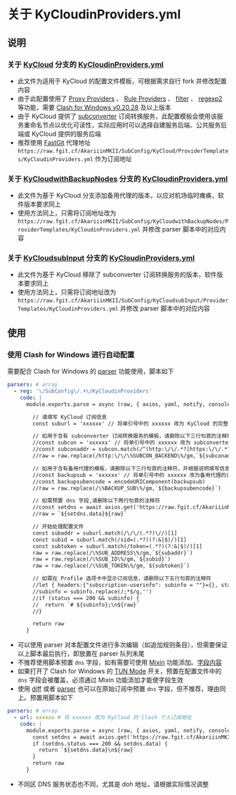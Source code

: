 # 关于 KyCloudinProviders.yml

## 说明

### 关于 [KyCloud](https://github.com/AkariiinMKII/SubConfig/tree/KyCloud) 分支的 [KyCloudinProviders.yml](https://raw.githubusercontent.com/AkariiinMKII/SubConfig/KyCloud/ProviderTemplates/KyCloudinProviders.yml)

- 此文件为适用于 KyCloud 的配置文件模板，可根据需求自行 fork 并修改配置内容
- 由于此配置使用了 [Proxy Providers](https://dreamacro.github.io/clash/configuration/outbound.html#proxy-providers) 、 [Rule Providers](https://dreamacro.github.io/clash/premium/rule-providers.html) 、 [filter](https://github.com/Dreamacro/clash/pull/2518) 、 [regexp2](https://github.com/Dreamacro/clash/pull/2802) 等功能，需要 [Clash for Windows v0.20.28](https://github.com/Fndroid/clash_for_windows_pkg/releases/tag/0.20.28) 及以上版本
- 由于 KyCloud 提供了 [subconverter](https://github.com/tindy2013/subconverter) 订阅转换服务，此配置模板会使用该服务重命名节点以优化可读性，实际应用时可以选择自建服务后端、公共服务后端或 KyCloud 提供的服务后端
- 推荐使用 [FastGit](https://doc.fastgit.org/zh-cn/guide.html) 代理地址 `https://raw.fgit.cf/AkariiinMKII/SubConfig/KyCloud/ProviderTemplates/KyCloudinProviders.yml` 作为订阅地址

### 关于 [KyCloudwithBackupNodes](https://github.com/AkariiinMKII/SubConfig/tree/KyCloudwithBackupNodes) 分支的 [KyCloudinProviders.yml](https://raw.githubusercontent.com/AkariiinMKII/SubConfig/KyCloudwithBackupNodes/ProviderTemplates/KyCloudinProviders.yml)

- 此文件为基于 KyCloud 分支添加备用代理的版本，以应对机场临时瘫痪，软件版本要求同上
- 使用方法同上，只需将订阅地址改为 `https://raw.fgit.cf/AkariiinMKII/SubConfig/KyCloudwithBackupNodes/ProviderTemplates/KyCloudinProviders.yml` 并修改 parser 脚本中的对应内容

### 关于 [KyCloudsubInput](https://github.com/AkariiinMKII/SubConfig/tree/KyCloudsubInput) 分支的 [KyCloudinProviders.yml](https://raw.githubusercontent.com/AkariiinMKII/SubConfig/KyCloudsubInput/ProviderTemplates/KyCloudinProviders.yml)

- 此文件为基于 KyCloud 移除了 subconverter 订阅转换服务的版本，软件版本要求同上
- 使用方法同上，只需将订阅地址改为 `https://raw.fgit.cf/AkariiinMKII/SubConfig/KyCloudsubInput/ProviderTemplates/KyCloudinProviders.yml` 并修改 parser 脚本中的对应内容

## 使用

### 使用 Clash for Windows 进行自动配置

需要配合 Clash for Windows 的 [parser](https://docs.cfw.lbyczf.com/contents/parser.html#%E8%BF%9B%E9%98%B6%E6%96%B9%E6%B3%95-javascript) 功能使用，脚本如下

```yaml
parsers: # array
  - reg: '\/SubConfig\/.+\/KyCloudinProviders'
    code: |
      module.exports.parse = async (raw, { axios, yaml, notify, console }) => {

        // 请填写 KyCloud 订阅信息
        const suburl = 'xxxxxx' // 将单引号中的 xxxxxx 改为 KyCloud 的完整 Clash 个人订阅地址，需要包含 https://

        // 如用于含有 subconverter 订阅转换服务的模板，请删除以下三行句首的注释符，并根据说明填写信息
        //const subcon = 'xxxxxx' // 将单引号中的 xxxxxx 改为 subconverter 后端服务地址，需要包含 http:// 或 https:// ，如使用非默认端口需添加端口号，例如 https://api.subconverter.com 或 http://127.0.0.1:25500
        //const subconaddr = subcon.match(/^(http:\/\/.*?|https:\/\/.*?)(?:\/|$)/)[1]
        //raw = raw.replace(/http:\/\/\%SUBCON_BACKEND\%/gm,`${subconaddr}`)

        // 如用于含有备用代理的模板，请删除以下三行句首的注释符，并根据说明填写信息
        //const backupsub = 'xxxxxx' // 将单引号中的 xxxxxx 改为备用代理的订阅地址，格式要求同 KyCloud 个人订阅
        //const backupsubencode = encodeURIComponent(backupsub)
        //raw = raw.replace(/\%BACKUP_SUB\%/gm,`${backupsubencode}`)

        // 如需预置 dns 字段,请删除以下两行句首的注释符
        //const setdns = await axios.get('https://raw.fgit.cf/AkariiinMKII/SubConfig/CommonFiles/OtherTemplates/DNS.yml')
        //raw = `${setdns.data}${raw}`

        // 开始处理配置文件
        const subaddr = suburl.match(/\/\/(.*?)\//)[1]
        const subid = suburl.match(/sid=(.*?)(?:&|$)/)[1]
        const subtoken = suburl.match(/token=(.*?)(?:&|$)/)[1]
        raw = raw.replace(/\%SUB_ADDRESS\%/gm,`${subaddr}`)
        raw = raw.replace(/\%SUB_ID\%/gm,`${subid}`)
        raw = raw.replace(/\%SUB_TOKEN\%/gm,`${subtoken}`)

        // 如需在 Profile 选项卡中显示订阅信息，请删除以下五行句首的注释符
        //let { headers:{"subscription-userinfo": subinfo = ""}={}, status } = await axios.head(suburl)
        //subinfo = subinfo.replace(/;*$/g,'')
        //if (status === 200 && subinfo) {
        //  return `# ${subinfo};\n${raw}`
        //}

        return raw
      }
```

- 可以使用 parser 对本配置文件进行多次编辑（如追加规则条目），但需要保证以上脚本最后执行，即放置在 parser 队列末尾
- 不推荐使用脚本预置 `dns` 字段，如有需要可使用 [Mixin](https://docs.cfw.lbyczf.com/contents/mixin.html) 功能添加。[字段内容](https://raw.githubusercontent.com/AkariiinMKII/SubConfig/CommonFiles/OtherTemplates/DNS.yml)
- 如果打开了 Clash for Windows 的 [TUN Mode](https://docs.cfw.lbyczf.com/contents/tun.html) 开关，预置在配置文件中的 `dns` 字段会被覆盖，必须通过 Mixin 功能添加才能使字段生效
- 使用 [diff](https://docs.cfw.lbyczf.com/contents/diff.html) 或者 [parser](https://docs.cfw.lbyczf.com/contents/parser.html#%E8%BF%9B%E9%98%B6%E6%96%B9%E6%B3%95-javascript) 也可以在原始订阅中预置 `dns` 字段，但不推荐，理由同上。预置用脚本如下

```yaml
parsers: # array
  - url: xxxxxx # 将 xxxxxx 改为 KyCloud 的 Clash 个人订阅地址
    code: |
      module.exports.parse = async (raw, { axios, yaml, notify, console }) => {
        const setdns = await axios.get('https://raw.fgit.cf/AkariiinMKII/SubConfig/CommonFiles/OtherTemplates/DNS.yml')
        if (setdns.status === 200 && setdns.data) {
          return `${setdns.data}\n${raw}`
        }
        return raw
      }
```

- 不同区 DNS 服务状态也不同，尤其是 doh 地址，请根据实际情况调整
